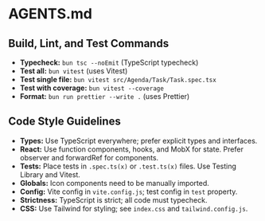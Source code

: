 # AGENTS.md

## Build, Lint, and Test Commands

- **Typecheck:** `bun tsc --noEmit` (TypeScript typecheck)
- **Test all:** `bun vitest` (uses Vitest)
- **Test single file:** `bun vitest src/Agenda/Task/Task.spec.tsx`
- **Test with coverage:** `bun vitest --coverage`
- **Format:** `bun run prettier --write .` (uses Prettier)

## Code Style Guidelines

- **Types:** Use TypeScript everywhere; prefer explicit types and interfaces.
- **React:** Use function components, hooks, and MobX for state. Prefer observer and forwardRef for components.
- **Tests:** Place tests in `.spec.ts(x)` or `.test.ts(x)` files. Use Testing Library and Vitest.
- **Globals:** Icon components need to be manually imported.
- **Config:** Vite config in `vite.config.js`; test config in `test` property.
- **Strictness:** TypeScript is strict; all code must typecheck.
- **CSS:** Use Tailwind for styling; see `index.css` and `tailwind.config.js`.
